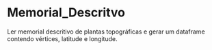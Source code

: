 # Memorial_Descritvo
Ler memorial descritivo de plantas topográficas e gerar um dataframe contendo vértices, latitude e longitude.
